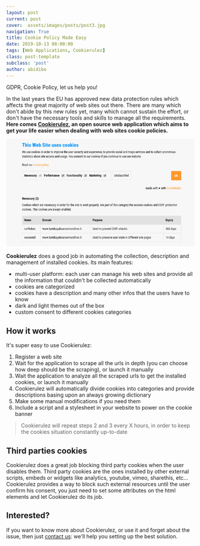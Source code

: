 ```yaml
---
layout: post
current: post
cover:  assets/images/posts/post3.jpg
navigation: True
title: Cookie Policy Made Easy
date: 2019-10-13 08:00:00
tags: [Web Applications, Cookierulez]
class: post-template
subclass: 'post'
author: abidibo
---
```



GDPR, Cookie Policy, let us help you!

In the last years the EU has approved new data protection rules which affects the great majority of web sites out there. There are many which don't abide by this new rules yet, many which cannot sustain the effort, or don't have the necessary tools and skills to manage all the requirements. **Here comes [Cookierulez](https://cookierulez.sqrt64.it), an open source web application which aims to get your life easier when dealing with web sites cookie policies.**

![Cookierulez Banner](/assets/images/posts/cookierulez.png)

**Cookierulez** does a good job in automating the collection, description and management of installed cookies. Its main features:

- multi-user platform: each user can manage his web sites and provide all the information that couldn't be collected automatically
- cookies are categorized
- cookies have a description and many other infos that the users have to know
- dark and light themes out of the box
- custom consent to different cookies categories

## How it works

It's super easy to use Cookierulez:

1. Register a web site
2. Wait for the application to scrape all the urls in depth (you can choose how deep should be the scraping), or launch it manually
3. Wait the application to analyze all the scraped urls to get the installed cookies, or launch it manually
4. Cookierulez will automatically divide cookies into categories and provide descriptions basing upon an always growing dictionary
5. Make some manual modifications if you need them
6. Include a script and a stylesheet in your website to power on the cookie banner

> Cookierulez will repeat steps 2 and 3 every X hours, in order to keep the cookies situation constantly up-to-date

## Third parties cookies

Cookierulez does a great job blocking third party cookies when the user disables them. Third party cookies are the ones installed by other external scripts, embeds or widgets like analytics, youtube, vimeo, sharethis, etc...
Cookierulez provides a way to block such external resources until the user confirm his consent, you just need to set some attributes on the html elements and let Cookierulez do its job.

## Interested?

If you want to know more about Cookierulez, or use it and forget about the issue, then just [contact us](mailto:mail@otto.to.it): we'll help you setting up the best solution.

